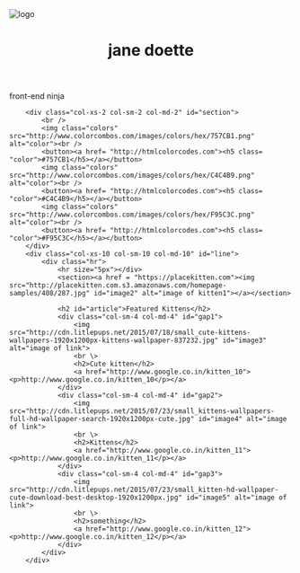 <!DOCTYPE HTML>
<html>
<head>
	<title>test.html</title>
	<meta charset="utf-8">
	<meta name="viewport" content="width=device-width, initial-scale=1.0">
	<link href="styles.css" rel="stylesheet">
	<!--<link rel="stylesheet" media="screen and (min-width: 500px)" href="tab500.css">-->
	<link href="https://fonts.googleapis.com/css?family=Lato:300" rel="stylesheet">
	<link rel="stylesheet" href="https://maxcdn.bootstrapcdn.com/bootstrap/3.3.7/css/bootstrap.min.css">
	<script type="text/javascript" src="bootstrap.min.js"></script>
	<script type="text/javascript" src="jquery-3.1.1"></script>
</head>
<body>
	<div class="container">
		<div class="row">
			<div class=" col-xs-6 col-sm-6 col-md-6" id="logo">
				<img src="http://st2.depositphotos.com/1972501/11226/v/950/depositphotos_112267474-stock-illustration-cat-vector-logo.jpg" id="image1" alt="logo">
			</div>
			<div class="col-xs-6 col-md-6 col-sm-6" id="heading">
				<header><h1>jane doette</h1></header>
				<nav>front-end ninja</nav>
			</div>
		</div>
		
		<div class="col-xs-2 col-sm-2 col-md-2" id="section">
			<br />
			<img class="colors" src="http://www.colorcombos.com/images/colors/hex/757CB1.png" alt="color"><br />
			<button><a href= "http://htmlcolorcodes.com"><h5 class= "color">#757CB1</h5></a></button>
			<img class="colors" src="http://www.colorcombos.com/images/colors/hex/C4C4B9.png" alt="color"><br />
			<button><a href= "http://htmlcolorcodes.com"><h5 class= "color">#C4C4B9</h5></a></button>
			<img class="colors" src="http://www.colorcombos.com/images/colors/hex/F95C3C.png" alt="color"><br />
			<button><a href= "http://htmlcolorcodes.com"><h5 class= "color">#F95C3C</h5></a></button>
		</div>
		<div class="col-xs-10 col-sm-10 col-md-10" id="line">
			<div class="hr">
				<hr size="5px"></div>
				<section><a href = "https://placekitten.com"><img src="http://placekitten.com.s3.amazonaws.com/homepage-samples/408/287.jpg" id="image2" alt="image of kitten1"></a></section>
				
				<h2 id="article">Featured Kittens</h2>
				<div class="col-sm-4 col-md-4" id="gap1">
					<img src="http://cdn.litlepups.net/2015/07/18/small_cute-kittens-wallpapers-1920x1200px-kittens-wallpaper-837232.jpg" id="image3" alt="image of link">
					<br \>
					<h2>Cute kitten</h2> 
					<a href="http://www.google.co.in/kitten_10"><p>http://www.google.co.in/kitten_10</p></a>
				</div>
				<div class="col-sm-4 col-md-4" id="gap2">
					<img src="http://cdn.litlepups.net/2015/07/23/small_kittens-wallpapers-full-hd-wallpaper-search-1920x1200px-cute.jpg" id="image4" alt="image of link">
					<br \>
					<h2>Kittens</h2>
					<a href="http://www.google.co.in/kitten_11"><p>http://www.google.co.in/kitten_11</p></a>
				</div>
				<div class="col-sm-4 col-md-4" id="gap3">
					<img src="http://cdn.litlepups.net/2015/07/23/small_kitten-hd-wallpaper-cute-download-best-desktop-1920x1200px.jpg" id="image5" alt="image of link">
					<br \>
					<h2>something</h2>
					<a href="http://www.google.co.in/kitten_12"><p>http://www.google.co.in/kitten_12</p></a>
				</div>
			</div>
		</div>
</body>
</html>
